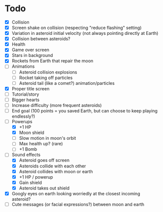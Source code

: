 # Todo

* [x] Collision
* [x] Screen shake on collision (respecting "reduce flashing" setting)
* [x] Variation in asteroid initial velocity (not always pointing directly at Earth)
* [x] Collision between asteroids?
* [x] Health
* [x] Game over screen
* [x] Stars in background
* [x] Rockets from Earth that repair the moon
* [ ] Animations
    * [ ] Asteroid collision explosions
    * [ ] Rocket taking off particles
    * [ ] Asteroid tail (like a comet?) animation/particles
* [x] Proper title screen
* [ ] Tutorial/story
* [ ] Bigger hearts
* [ ] Increase difficulty (more frequent asteroids)
* [ ] End goal (100 points = you saved Earth, but can choose to keep playing endlessly?)
* [ ] Powerups
    * [x] +1 HP
    * [x] Moon shield
    * [ ] Slow motion in moon's orbit
    * [ ] Max health up? (rare)
    * [ ] +1 Bomb
* [ ] Sound effects
    * [x] Asteroid goes off screen
    * [x] Asteroids collide with each other
    * [x] Asteroid collides with moon or earth
    * [x] +1 HP / powerup
    * [x] Gain shield
    * [x] Asteroid takes out shield
* [x] Googly eyes on earth looking worriedly at the closest incoming asteroid?
* [ ] Cute messages (or facial expressions?) between moon and earth
